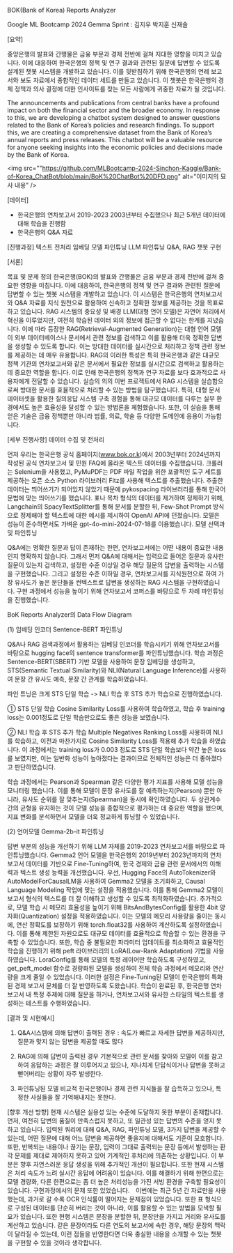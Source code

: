 BOK(Bank of Korea) Reports Analyzer

Google ML Bootcamp 2024 Gemma Sprint : 김지우 박지훈 신재솔


[요약]

중앙은행의 발표와 간행물은 금융 부문과 경제 전반에 걸쳐 지대한 영향을 미치고 있습니다. 이에 대응하여 한국은행의 정책 및 연구 결과와 관련된 질문에 답변할 수 있도록 설계된 챗봇 시스템을 개발하고 있습니다. 이를 뒷받침하기 위해 한국은행의 연례 보고서와 보도 자료에서 종합적인 데이터 세트를 만들고 있습니다. 이 챗봇은 한국은행의 경제 정책과 의사 결정에 대한 인사이트를 찾는 모든 사람에게 귀중한 자료가 될 것입니다.

The announcements and publications from central banks have a profound impact on both the financial sector and the broader economy. In response to this, we are developing a chatbot system designed to answer questions related to the Bank of Korea’s policies and research findings. To support this, we are creating a comprehensive dataset from the Bank of Korea’s annual reports and press releases. This chatbot will be a valuable resource for anyone seeking insights into the economic policies and decisions made by the Bank of Korea.

<img src=""https://github.com/MLBootcamp-2024-Sinchon-Kaggle/Bank-of-Korea_ChatBot/blob/main/BoK%20ChatBot%20DFD.png" alt="이미지의 묘사 내용" />

[데이터]
* 한국은행의 연차보고서 2019-2023
2003년부터 수집했으나 최근 5개년 데이터에 대해 학습을 진행함
* 한국은행의 Q&A 자료

[진행과정]
텍스트 전처리
임베딩 모델 파인튜닝
LLM 파인튜닝
Q&A, RAG 챗봇 구현

[서론]

목표 및 문제 정의
한국은행(BOK)의 발표와 간행물은 금융 부문과 경제 전반에 걸쳐 중요한 영향을 미칩니다. 이에 대응하여, 한국은행의 정책 및 연구 결과와 관련된 질문에 답변할 수 있는 챗봇 시스템을 개발하고 있습니다. 이 시스템은 한국은행의 연차보고서와 Q&A 자료를 지식 원천으로 활용하여 신속하고 정확한 정보를 제공하는 것을 목표로 하고 있습니다. 
RAG 시스템의 중요성 및 배경
LLM(대형 언어 모델)은 자연어 처리에서 혁신을 이루었지만, 여전히 학습된 데이터 외의 정보에 접근할 수 없다는 한계를 지녔습니다. 이에 따라 등장한 RAG(Retrieval-Augmented Generation)는 대형 언어 모델이 외부 데이터베이스나 문서에서 관련 정보를 검색하고 이를 활용해 더욱 정확한 답변을 생성할 수 있도록 합니다. 이는 방대한 데이터를 실시간으로 처리하고 정책 관련 정보를 제공하는 데 매우 유용합니다. RAG의 이러한 특성은 특히 한국은행과 같은 대규모 정책 기관의 연차보고서와 같은 문서에서 필요한 정보를 실시간으로 검색하고 활용하는 데 중요한 역할을 합니다. 이로 인해 한국은행의 정책과 연구 자료를 보다 효과적으로 사용자에게 전달할 수 있습니다.
실습의 의의
이번 프로젝트에서 RAG 시스템을 실습함으로써 방대한 문서를 효율적으로 처리할 수 있는 방법을 탐구했습니다. 특히, 대형 문서 데이터셋을 활용한 질의응답 시스템 구축 경험을 통해 대규모 데이터를 다루는 실무 환경에서도 높은 효율성을 달성할 수 있는 방법론을 체험했습니다. 또한, 이 실습을 통해 얻은 기술은 금융 정책뿐만 아니라 법률, 의료, 학술 등 다양한 도메인에 응용이 가능합니다.

[세부 진행사항]
데이터 수집 및 전처리

먼저 우리는 한국은행 공식 홈페이지(www.bok.or.k)에서 2003년부터 2024년까지 작성된 공식 연차보고서 및 민원 FAQ에 올라온 텍스트 데이터를 수집했습니다. 크롤러는 Selenium을 사용했고, PyMuPDF는 PDF 파일 작업을 위한 포괄적인 도구 세트를 제공하는 오픈 소스 Python 라이브러리 Fitz를 사용해 텍스트를 추출했습니다. 추출한 데이터는 띄어쓰기가 되어있지 않았기 때문에 pykospacing 라이브러리를 통해 한국어 문법에 맞는 띄어쓰기를 했습니다. 표나 목차 형식의 데이터를 제거하여 정제하기 위해, Langchain의 SpacyTextSplitter를 통해 문서를 분할한 뒤, Few-Shot Prompt 방식으로 정제해야 할 텍스트에 대한 예시를 제시하여 OpenAI API에 던졌습니다. 모델은 성능이 준수하면서도 가벼운 gpt-4o-mini-2024-07-18를 이용했습니다.
모델 선택과 및 파인튜닝

Q&A에는 명확한 질문과 답이 존재하는 한편, 연차보고서에는 어떤 내용이 중요한 내용인지 명확하지 않습니다. 그래서 먼저 Q&A에 대해서는 입력으로 들어온 질문과 유사한 질문이 있는지 검색하고, 설정한 수준 이상일 경우 해당 질문의 답변을 출력하는 시스템을 구현했습니다. 그리고 설정한 수준 이하일 경우, 연차보고서를 지식원천으로 하여 가장 유사도가 높은 문단들을 컨텍스트로 답변을 생성하는 RAG 시스템을 구현하였습니다. 구현 과정에서 성능을 높이기 위해 연차보고서 코퍼스를 바탕으로 두 차례 파인튜닝을 진행했습니다.


BoK Reports Analyzer의 Data Flow Diagram


(1) 임베딩 인코더 Sentence-BERT 파인튜닝

Q&A나 RAG 검색과정에서 활용하는 임베딩 인코더를 학습시키기 위해 연차보고서를 바탕으로 hugging face의 sentence transformer를 파인튜닝했습니다. 학습 과정은 Sentence-BERT(SBERT) 기반 모델을 사용하여 문장 임베딩을 생성하고, STS(Semantic Textual Similarity)와 NLI(Natural Language Inference)를 사용하여 문장 간 유사도 예측, 문장 간 관계를 학습하였습니다.

파인 튜닝은 크게 STS 단일 학습 -> NLI 학습 후 STS 추가 학습으로 진행하였습니다.

① STS 단일 학습
Cosine Similarity Loss를 사용하여 학습하였고, 학습 후 training loss는 0.001정도로 단일 학습만으로도 좋은 성능을 보였습니다.

② NLI 학습 후 STS 추가 학습
Multiple Negatives Ranking Loss를 사용하여 NLI를 학습하고, 이전과 마찬가지로 Cosine Similarity Loss를 적용해 추가 학습을 하였습니다. 이 과정에서는 training loss가 0.003 정도로 STS 단일 학습보다 약간 높은 loss를 보였지만, 이는 일반화 성능이 높아졌다는 결과이므로 전체적인 성능은 더 좋아졌다고 판단하였습니다.

학습 과정에서는 Pearson과 Spearman 같은 다양한 평가 지표를 사용해 모델 성능을 모니터링 했습니다. 이를 통해 모델이 문장 유사도를 잘 예측하는지(Pearson) 뿐만 아니라, 유사도 순위를 잘 맞추는지(Spearman)을 동시에 확인하였습니다. 두 상관계수 간의 균형을 유지하는 것이 모델 성능을 종합적으로 평가하는 데 중요한 역할을 했으며, 지표 변화를 분석하면서 모델을 더욱 정교하게 튜닝할 수 있었습니다.


(2) 언어모델 Gemma-2b-it 파인튜닝

​​답변 부분의 성능을 개선하기 위해 LLM 자체를 2019-2023 연차보고서를 바탕으로 파인튜닝했습니다. Gemma2 언어 모델을 한국은행의 2019년부터 2023년까지의 연차보고서 데이터를 기반으로 Fine-Tuning하여, 한국 경제와 금융 관련 문서에서의 이해력과 텍스트 생성 능력을 개선했습니다. 우선, Hugging Face의 AutoTokenizer와 AutoModelForCausalLM을 사용하여 Gemma2 모델을 초기화하고, Causal Language Modeling 작업에 맞는 설정을 적용했습니다. 이를 통해 Gemma2 모델이 보고서 형식의 텍스트를 더 잘 이해하고 생성할 수 있도록 최적화하였습니다. 추가적으로, 모델 학습 시 메모리 효율성을 높이기 위해 BitsAndBytesConfig를 활용한 4bit 양자화(Quantization) 설정을 적용하였습니다. 이는 모델의 메모리 사용량을 줄이는 동시에, 연산 정확도를 보장하기 위해 torch.float32를 사용하여 계산하도록 설정하였습니다. 이를 통해 제한된 자원으로도 대규모 데이터를 효율적으로 학습할 수 있는 환경을 구축할 수 있었습니다. 또한, 학습 중 불필요한 파라미터 업데이트를 최소화하고 효율적인 학습을 진행하기 위해 peft 라이브러리의 LoRA(Low-Rank Adaptation) 기법을 사용하였습니다. LoraConfig를 통해 모델의 특정 레이어만 학습하도록 구성하였고, get_peft_model 함수로 경량화된 모델을 생성하여 전체 학습 과정에서 메모리와 연산량을 크게 줄일 수 있었습니다. 이러한 설정은 Fine-Tuning된 모델이 한국은행의 특화된 경제 보고서 문체를 더 잘 반영하도록 도왔습니다. 학습이 완료된 후, 한국은행 연차보고서 내 특정 주제에 대해 질문을 하거나, 연차보고서와 유사한 스타일의 텍스트를 생성하는 테스트를 수행하였습니다.


[결과 및 시현예시]
 

1) Q&A시스템에 의해 답변이 출력된 경우 : 
속도가 빠르고 자세한 답변을 제공하지만, 질문과 맞지 않는 답변을 제공할 때도 많다


2) RAG에 의해 답변이 출력된 경우
기본적으로 관련 문서를 찾아와 모델이 이를 참고하여 응답하는 과정은 잘 이루어지고 있으나, 지나치게 단답식이거나 답변을 못하고 뻗어버리는 상황이 자주 발생한다.


3) 파인튜닝된 모델
비교적 한국은행이나 경제 관련 지식들을 잘 습득하고 있으나, 특정한 사실들을 잘 기억해내지는 못한다.

[향후 개선 방향]
현재 시스템은 실용성 있는 수준에 도달하지 못한 부분이 존재합니다. 먼저, 여전히 답변의 품질이 만족스럽지 못하고, 또 일관성 있는 답변의 수준을 얻지 못하고 있습니다. 입력된 쿼리에 대해 Q&A, RAG, 파인튜닝 모델, 3가지 답변을 제공할 수 있는데, 어떤 질문에 대해 어느 답변을 제공하면 좋을지에 대해서도 기준이 모호합니다. 또한, 반복되는 내용이나 끊기는 문장, 입력이 그대로 출력되는 문장 등에서 발생하는 환각 문제를 제대로 제어하지 못하고 있어 기계적인 후처리에 의존하는 상황입니다. 이 부분은 향후 자연스러운 응답 생성을 위해 추가적인 개선이 필요합니다. 또한  현재 시스템은 처리 속도가 느려 실시간 응답에 어려움이 있습니다. 이를 해결하기 위해 한편으로는 모델 경량화, 다른 한편으로는 좀 더 높은 처리성능을 가진 서빙 환경을 구축할 필요성이 있습니다. 
구현과정에서의 문제 또한 있었습니다.　이번에는 최근 5년 간 자료만을 사용했는데, 과거로 갈 수록 OCR 인식률이 떨어지는 문제점이 있었습니다. 또한 표 형식으로 구성된 데이터를 단순히 버리는 것이 아니라, 이를 활용할 수 있는 방법을 모색할 필요가 있습니다. 또한 현행 시스템은 문장을 분할한 뒤, 문장만을 가지고 거리와 유사도를 계산하고 있습니다. 같은 문장이라도 다른 연도의 보고서에 속한 경우, 해당 문장의 맥락이 달라질 수 있는데, 이런 점들을 반영한다면 더욱 충실한 내용을 소개할 수 있는 챗봇을 구현할 수 있을 것이라 생각합니다.

